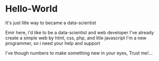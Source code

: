 # Hello-World
It's just litle way to became a data-scientist

Emir here, i'd like to be a data-scientist and web developer
I've already create a simple web by html, css, php, and litle javascript
I'm a new programmer, so i need your help and support

I've though numbers to make something new in your eyes, Trust me!...
